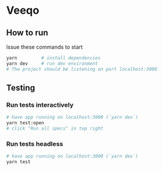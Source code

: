 # Veeqo

## How to run

Issue these commands to start

```bash
yarn         # install dependencies
yarn dev     # run dev environment
# The project should be listening on port localhost:3000
```

## Testing

### Run tests interactively

```bash
# have app running on localhost:3000 (`yarn dev`)
yarn test:open
# click "Run all specs" in top right
```

### Run tests headless

```bash
# have app running on localhost:3000 (`yarn dev`)
yarn test
```
